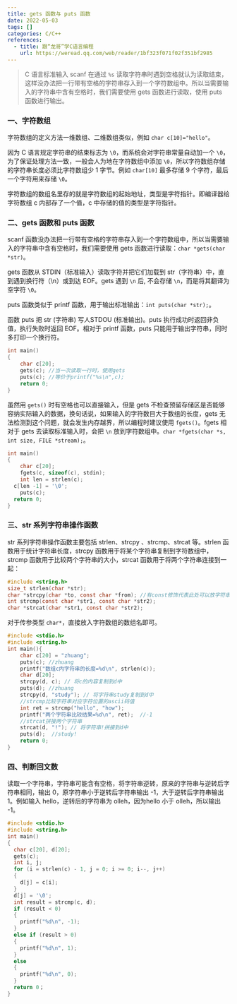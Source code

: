 ```yaml
---
title: gets 函数与 puts 函数
date: 2022-05-03
tags: []
categories: C/C++
references:
  - title: 跟“龙哥”学C语言编程
    url: https://weread.qq.com/web/reader/1bf323f071f02f351bf2985
---
```


> C 语言标准输入 scanf 在通过 `%s` 读取字符串时遇到空格就认为读取结束，这样没办法把一行带有空格的字符串存入到一个字符数组中。所以当需要输入的字符串中含有空格时，我们需要使用 gets 函数进行读取，使用 puts 函数进行输出。

<!--more-->

### 一、字符数组

字符数组的定义方法一维数组、二维数组类似，例如 `char c[10]="hello"`。

因为 C 语言规定字符串的结束标志为 `\0`，而系统会对字符串常量自动加一个 `\0`，为了保证处理方法一致，一般会人为地在字符数组中添加 `\0`，所以字符数组存储的字符串长度必须比字符数组少 1 字节。例如 `char[10]` 最多存储 9 个字符，最后一个字符用来存储 `\0`。

字符数组的数组名里存的就是字符数组的起始地址，类型是字符指针。即编译器给字符数组 c 内部存了一个值，c 中存储的值的类型是字符指针。

### 二、gets 函数和 puts 函数

scanf 函数没办法把一行带有空格的字符串存入到一个字符数组中，所以当需要输入的字符串中含有空格时，我们需要使用 gets 函数进行读取：`char *gets(char *str)`。

gets 函数从 STDIN（标准输入）读取字符并把它们加载到 str（字符串）中，直到遇到换行符（\n）或到达 EOF。gets 遇到 `\n` 后, 不会存储 `\n`，而是将其翻译为空字符 `\0`。

puts 函数类似于 printf 函数，用于输出标准输出：`int puts(char *str);`。

函数 puts 把 str (字符串) 写人STDOU (标准输出)。puts 执行成功时返回非负值，执行失败时返回 EOF。相对于 printf 函数，puts 只能用于输出字符串，同时多打印一个换行符。

```c
int main()
{
	char c[20];
	gets(c); //当一次读取一行时，使用gets
	puts(c); //等价于printf("%s\n",c);
	return 0;
}
```

虽然用 `gets()` 时有空格也可以直接输入，但是 gets 不检查预留存储区是否能够容纳实际输入的数据，换句话说，如果输入的字符数目大于数组的长度，gets 无法检测到这个问题，就会发生内存越界，所以编程时建议使用 `fgets()`。fgets 相对于 gets 去读取标准输入时，会把 `\n` 放到字符数组中。`char *fgets(char *s, int size, FILE *stream);`。

```c
int main()
{
	char c[20];
	fgets(c, sizeof(c), stdin);
	int len = strlen(c);
  c[len -1] = '\0';
	puts(c);
  return 0;
}
```

### 三、str 系列字符串操作函数

str 系列字符串操作函数主要包括 strlen、strcpy 、strcmp、strcat 等。strlen 函数用于统计字符串长度，strcpy 函数用于将某个字符串复制到字符数组中，strcmp 函数用于比较两个字符串的大小，strcat 函数用于将两个字符串连接到一起：

```c
#include <string.h>
size_t strlen(char *str);
char *strcpy(char *to, const char *from); //有const修饰代表此处可以放字符串常量
int strcmp(const char *str1, const char *str2);
char *strcat(char *str1, const char *str2);
```

对于传参类型 `char*`，直接放入字符数组的数组名即可。

```c
#include <stdio.h>
#include <string.h>
int main(){
    char c[20] = "zhuang";
    puts(c); //zhuang
    printf("数组c内字符串的长度=%d\n", strlen(c));
    char d[20];
    strcpy(d, c); // 将c的内容复制到d中
    puts(d); //zhuang
    strcpy(d, "study"); // 将字符串study复制到d中
    //strcmp比较字符串对应字符位置的ascii码值
    int ret = strcmp("hello", "how");
    printf("两个字符串比较结果=%d\n", ret);  //-1
    //strcat拼接两个字符串
    strcat(d, "!"); // 将字符串!拼接到d中
    puts(d);  //study!
    return 0;
}
```

### 四、判断回文数

读取一个字符串，字符串可能含有空格，将字符串逆转，原来的字符串与逆转后字符串相同，输出 0，原字符串小于逆转后字符串输出 -1，大于逆转后字符串输出 1。例如输入 hello，逆转后的字符串为 olleh，因为hello 小于 olleh，所以输出 -1。

```c
#include <stdio.h>
#include <string.h>
int main()
{
  char c[20], d[20];
  gets(c);
  int i, j;
  for (i = strlen(c) - 1, j = 0; i >= 0; i--, j++)
  {
    d[j] = c[i];
  }
  d[j] = '\0';
  int result = strcmp(c, d);
  if (result < 0)
  {
    printf("%d\n", -1);
  }
  else if (result > 0)
  {
    printf("%d\n", 1);
  }
  else
  {
    printf("%d\n", 0);
  }
  return 0；
}
```

